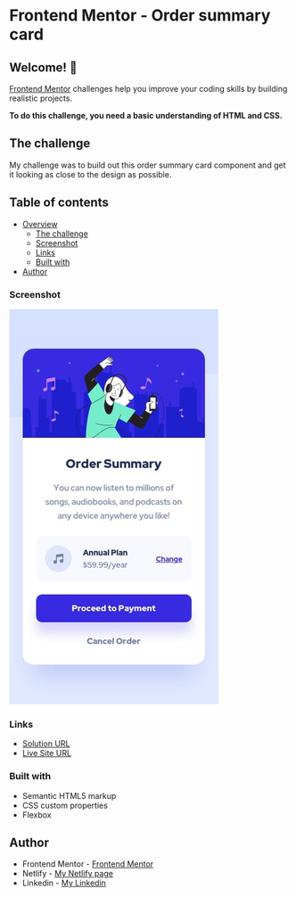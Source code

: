 # Frontend Mentor - Order summary card

## Welcome! 👋

[Frontend Mentor](https://www.frontendmentor.io) challenges help you improve your coding skills by building realistic projects.

**To do this challenge, you need a basic understanding of HTML and CSS.**

## The challenge

My challenge was to build out this order summary card component and get it looking as close to the design as possible.
## Table of contents

- [Overview](#overview)
  - [The challenge](#the-challenge)
  - [Screenshot](#screenshot)
  - [Links](#links)
  - [Built with](#built-with)
- [Author](#author)


### Screenshot

![](./images/screenshot.jpg)


### Links

- [Solution URL](https://github.com/Dachi-Papashvili88/order-summary-component)
- [Live Site URL](https://dachi-papashvili88.github.io/order-summary-component/)


### Built with

- Semantic HTML5 markup
- CSS custom properties
- Flexbox



## Author

- Frontend Mentor - [Frontend Mentor](https://www.frontendmentor.io)
- Netlify - [My Netlify page](https://app.netlify.com/teams/dachi-papashvili88/overview)
- Linkedin - [My Linkedin](https://www.linkedin.com/in/dachi-papashvili-96924915b/)





